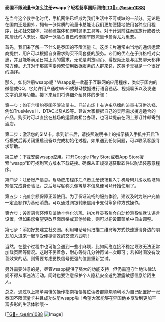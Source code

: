 **泰国不限流量卡怎么注册wsapp？轻松畅享国际网络[[TG💪+ @esim1088](https://t.me/s/esim1088)]**

在当今这个数字化时代，手机网络已经成为我们生活中不可或缺的一部分。无论是在国内还是国外，拥有一张优质的流量卡总能让我们更加便捷地使用各种应用程序，比如社交媒体、视频流媒体和即时通讯工具等。对于计划前往泰国旅行或者长期居住的人来说，选择一张适合自己的泰国不限流量卡显得尤为重要。

首先，我们来了解一下什么是泰国的不限流量卡。这类卡片通常由当地的通信运营商提供，用户可以根据自身需求购买不同套餐的服务。它们的优点在于价格相对实惠，并且能够满足日常上网的需求，无论是浏览网页、看视频还是与朋友聊天都非常方便。尤其对于那些需要频繁使用数据服务的人群来说，这类卡无疑是一个很好的选择。

那么，如何注册wsapp呢？Wsapp是一款基于互联网的应用程序，类似于国内的微信或QQ，它允许用户通过Wi-Fi或移动数据进行语音通话、视频聊天以及发送文字消息等功能。接下来我们将详细介绍具体的步骤：

第一步：购买合适的泰国不限流量卡。目前市场上有许多品牌的流量卡可供选择，例如TrueMove H、DTAC以及AIS等。建议大家根据自己的实际需求挑选适合的产品。购买时可以直接在机场的运营商柜台办理，也可以提前在网上预订并邮寄到酒店。

第二步：激活您的SIM卡。拿到新卡后，请按照说明书上的指示插入手机并开启飞行模式后再关闭重启设备以完成初始化过程。如果遇到任何问题，可以联系客服寻求帮助。

第三步：下载安装wsapp应用。打开Google Play Store或者App Store搜索“wsapp”即可找到官方版本下载链接。确保从正规渠道获取软件以防误装恶意程序。

第四步：注册账户信息。启动应用程序后点击注册按钮输入手机号码并接收验证码短信完成身份验证。之后填写昵称头像等基本信息便可以开始使用了。

第五步：充值余额保障正常使用。为了保证流畅的服务体验，建议及时为账户充值一定金额作为基础消费。可以通过网银转账信用卡支付等多种方式操作。

第六步：设置语言环境及其他个性化选项。初次登录系统会自动检测系统默认语言设置，但如果您希望更改界面风格或其他参数，则可以在设置菜单中自由调整。

第七步：添加好友建立社交圈。利用电话号码扫描二维码等方式快速邀请身边的朋友加入进来一起享受便捷高效的交流方式吧！

当然，在整个过程中也可能会遇到一些小麻烦，比如网络连接不稳定导致无法正常加载页面等情况。这时不要着急，耐心等待几分钟再试一次即可；若长时间没有改善效果的话，则需要考虑更换信号更强的位置重新尝试。

另外需要注意的是，尽管wsapp提供了强大的功能支持，但仍需遵守当地法律法规不得从事违法活动。同时也要注意保护个人隐私安全避免泄露敏感信息给陌生人。

总之，通过以上简单易懂的操作指南相信每位读者都能够顺利地为自己配置好一张泰国不限流量卡并且成功注册wsapp啦！希望大家能够在异国他乡享受到更加丰富多彩的生活体验哦～

[[TG💪+ @esim1088](https://t.me/s/esim1088) ![Image](https://i.postimg.cc/4NQfJmqS/Snipaste-2025-05-13-00-14-12.png)]